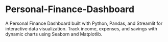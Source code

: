 # Personal-Finance-Dashboard
A Personal Finance Dashboard built with Python, Pandas, and Streamlit for interactive data visualization.
Track income, expenses, and savings with dynamic charts using Seaborn and Matplotlib.


